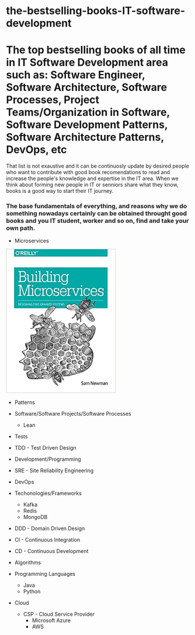 # the-bestselling-books-IT-software-development
# The top bestselling books of all time in IT Software Development area such as: Software Engineer, Software Architecture, Software Processes, Project Teams/Organization in Software, Software Development Patterns, Software Architecture Patterns, DevOps, etc

That list is not exaustive and it can be continuosly update by desired people who want to contribute with good book recomendations to read and increase the people's knowledge and expertise in the IT area.  When we think about forming new people in IT or senniors share what they know, books is a good way to start their IT journey.

### The base fundamentals of everything, and reasons why we do something nowadays certainly can be obtained throught good books and you IT student, worker and so on, find and take your own path.

- Microservices
<img src="images/books/microservices/BuildingMicroservices-SanNewman.jpg" width="300" heigth="200"/>

- Patterns

- Software/Software Projects/Software Processes
  - Lean

- Tests

- TDD - Test Driven Design

- Development/Programming

- SRE - Site Reliability Engineering

- DevOps

- Techonologies/Frameworks
  - Kafka
  - Redis
  - MongoDB

- DDD - Domain Driven Design

- CI - Continuous Integration

- CD - Continuous Development

- Algorithms

- Programming Languages
  - Java
  - Python

- Cloud
  - CSP - Cloud Service Provider
    - Microsoft Azure
    - AWS 
